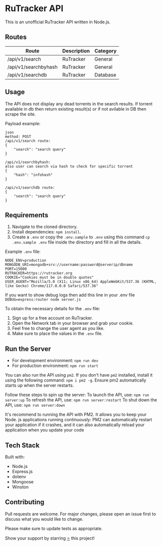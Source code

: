 # RuTracker API

This is an unofficial RuTracker API written in Node.js.

## Routes

| Route                | Description | Category |
| -------------------- | ----------- | -------- |
| /api/v1/search       | RuTracker   | General  |
| /api/v1/searchbyhash | RuTracker   | General  |
| /api/v1/searchdb     | RuTracker   | Database |

## Usage

The API does not display any dead torrents in the search results.
If torrent available in db then return existing result(s) or if not avilable
in DB then scrape the site.

Payload example:

```
json
method: POST
/api/v1/search route:
{
    "search": "search query"
}

/api/v1/searchbyhash:
also user can search via hash to check for specific torrent
{
    "hash": "infohash"
}

/api/v1/searchdb route:
{
    "search": "search query"
}
```

## Requirements

1. Navigate to the cloned directory.
2. Install dependencies: `npm install`.
3. Create a `.env` or copy the `.env.sample` to `.env` using this command
   `cp .env.sample .env` file inside the directory and fill in all the details.

Example `.env` file:

```
NODE_ENV=production
MONGODB_URI=mongodb+srv://username:password@serverip/dbname
PORT=15000
RUTRACKER=https://rutracker.org
COOKIE="Cookies must be in double quotes"
USER_AGENT="Mozilla/5.0 (X11; Linux x86_64) AppleWebKit/537.36 (KHTML, like Gecko) Chrome/117.0.0.0 Safari/537.36"
```

If you want to show debug logs then add this line in your .env file
`DEBUG=express:router node server.js`

To obtain the necessary details for the `.env` file:

1. Sign up for a free account on RuTracker.
2. Open the Network tab in your browser and grab your cookie.
3. Feel free to change the user agent as you like.
4. Make sure to place the values in the `.env` file.

## Run the Server

- For development environment: `npm run dev`
- For production environment: `npm run start`

You can also run the API using `pm2`. If you don't have `pm2` installed, install it using the following command: `npm i pm2 -g`. Ensure pm2 automatically starts up when the server restarts.

Follow these steps to spin up the server:
To launch the API, use: `npm run server:up`
To refresh the API, use: `npm run server:restart`
To shut down the API, use: `npm run server:down`

It's recommend to running the API with PM2. It allows you to keep your Node. js applications running continuously: PM2 can automatically restart your application if it crashes, and it can also automatically reload your application when you update your code

## Tech Stack

Built with:

- Node.js
- Express.js
- dotenv
- Mongoose
- Winston

## Contributing

Pull requests are welcome. For major changes, please open an issue first to discuss what you would like to change.

Please make sure to update tests as appropriate.

Show your support by starring [⭐️](https://github.com/joybiswas007/rutracker-api/stargazers) this project!
